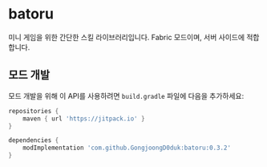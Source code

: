 # batoru

미니 게임을 위한 간단한 스킬 라이브러리입니다. Fabric 모드이며, 서버 사이드에 적합합니다.

## 모드 개발

모드 개발을 위해 이 API를 사용하려면 `build.gradle` 파일에 다음을 추가하세요:

```groovy
repositories {
    maven { url 'https://jitpack.io' }
}

dependencies {
    modImplementation 'com.github.GongjoongD0duk:batoru:0.3.2'
}
```

